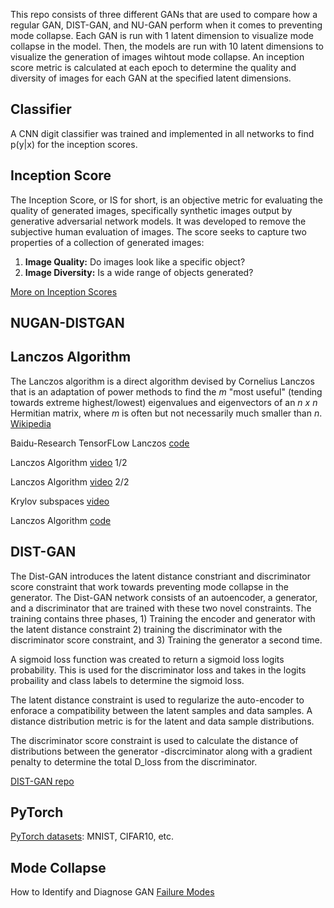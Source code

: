 This repo consists of three different GANs that are used to compare how a regular GAN, DIST-GAN, and NU-GAN perform when it comes to preventing mode collapse. Each GAN is run with 1 latent dimension to visualize mode collapse in the model. Then, the models are run with 10 latent dimensions to visualize the generation of images wihtout mode collapse. An inception score metric is calculated at each epoch to determine the quality and diversity of images for each GAN at the specified latent dimensions.

## Classifier

A CNN digit classifier was trained and implemented in all networks to find p(y|x) for the inception scores. 

## Inception Score
The Inception Score, or IS for short, is an objective metric for evaluating the quality of generated images, specifically synthetic images output by generative adversarial network models. It was developed to remove the subjective human evaluation of images. The score seeks to capture two properties of a collection of generated images:
1) **Image Quality:** Do images look like a specific object?
2) **Image Diversity:** Is a wide range of objects generated?

[More on Inception Scores](https://machinelearningmastery.com/how-to-implement-the-inception-score-from-scratch-for-evaluating-generated-images/)

## NUGAN-DISTGAN

## Lanczos Algorithm

The Lanczos algorithm is a direct algorithm devised by Cornelius Lanczos that is an adaptation of power methods to find the *m* "most useful" (tending towards extreme highest/lowest) eigenvalues and eigenvectors of an *n x n* Hermitian matrix, where *m* is often but not necessarily much smaller than *n*. [Wikipedia](https://en.wikipedia.org/wiki/Lanczos_algorithm)

Baidu-Research TensorFLow Lanczos [code](https://github.com/baidu-research/tensorflow-allreduce/blob/master/tensorflow/contrib/solvers/python/ops/lanczos.py)

Lanczos Algorithm [video](https://www.youtube.com/watch?v=0t7WJybTmFg) 1/2

Lanczos Algorithm [video](https://www.youtube.com/watch?v=WO8w5zq1Sfo) 2/2

Krylov subspaces [video](https://www.youtube.com/watch?v=ji__O4deIZo)

Lanczos Algorithm [code](https://github.com/cc-hpc-itwm/GradVis/blob/master/toolbox/hessian_functions.py)

## DIST-GAN

The Dist-GAN introduces the latent distance constriant and discriminator score constraint that work towards preventing mode collapse in the generator. The Dist-GAN network consists of an autoencoder, a generator, and a discriminator that are trained with these two novel constraints. The training contains three phases, 1) Training the encoder and generator with the latent distance constraint 2) training the discriminator with the discriminator score constraint, and 3) Training the generator a second time. 

A sigmoid loss function was created to return a sigmoid loss logits probability. This is used for the discriminator loss and takes in the logits probaility and class labels to determine the sigmoid loss. 

The latent distance constraint is used to regularize the auto-encoder to enforace a compatibility between the latent samples and data samples. A distance distribution metric is for the latent and data sample distributions.

The discriminator score constraint is used to calculate the distance of distributions between the generator -discrciminator along with a gradient penalty to determine the total D_loss from the discriminator. 


[DIST-GAN repo](https://github.com/tntrung/gan/blob/master/distgan_image/distgan_mnist.py)

## PyTorch

[PyTorch datasets](https://pytorch.org/vision/stable/datasets.html): MNIST, CIFAR10, etc.


## Mode Collapse

How to Identify and Diagnose GAN [Failure Modes](https://machinelearningmastery.com/practical-guide-to-gan-failure-modes/)
